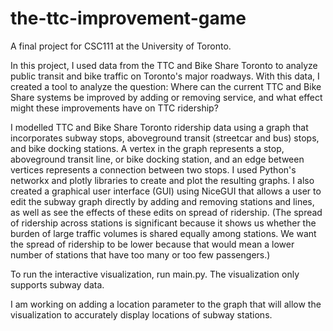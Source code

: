 # the-ttc-improvement-game

A final project for CSC111 at the University of Toronto.

In this project, I used data from the TTC and Bike Share Toronto to analyze public transit and bike traffic on Toronto's major roadways. With this data, I created a tool to analyze the question: Where can the current TTC and Bike Share systems be improved by adding or removing service, and what effect might these improvements have on TTC ridership?

I modelled TTC and Bike Share Toronto ridership data using a graph that incorporates subway stops, aboveground transit (streetcar and bus) stops, and bike docking stations. A vertex in the graph represents a stop, aboveground transit line, or bike docking station, and an edge between vertices represents a connection between two stops. I used Python's networkx and plotly libraries to create and plot the resulting graphs. I also created a graphical user interface (GUI) using NiceGUI that allows a user to edit the subway graph directly by adding and removing stations and lines, as well as see the effects of these edits on spread of ridership. (The spread of ridership across stations is significant because it shows us whether the burden of large traffic volumes is shared equally among stations. We want the spread of ridership to be lower because that would mean a lower number of stations that have too many or too few passengers.)

To run the interactive visualization, run main.py. The visualization only supports subway data.

I am working on adding a location parameter to the graph that will allow the visualization to accurately display locations of subway stations.
